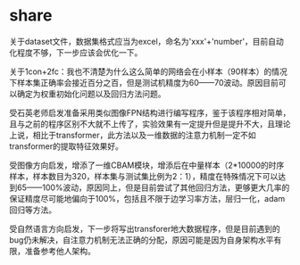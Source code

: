 # share
关于dataset文件，数据集格式应当为excel，命名为'xxx'+'number'，目前自动化程度不够，下一步应该会优化一下。

关于1con+2fc：我也不清楚为什么这么简单的网络会在小样本（90样本）的情况下样本集正确率会接近百分之百，但是测试机精度为60——70波动。原因目前可以确定为权重初始化问题以及回归方法问题。

受石英老师启发准备采用类似图像FPN结构进行编写程序，鉴于该程序相对简单，且与之前的程序区别不大就不上传了，实验效果有一定提升但是提升不大，且理论上说，相比于transformer，此方法以及一维数据的注意力机制一定不如transformer的提取特征效果好。
              
受图像方向启发，增添了一维CBAM模块，增添后在中量样本（2*10000的时序样本，样本数目为320，样本集与测试集比例为2：1），精度在特殊情况下可以达到65——100%波动，原因同上，但是目前尝试了其他回归方法，更够更大几率的保证精度尽可能地偏向于100%，包括且不限于边学习率方法，层归一化，adam回归等方法。

受自然语言方向启发，下一步将写出transforer地大数据程序，但是目前遇到的bug仍未解决，自注意力机制无法正确的分配，原因可能是因为自身架构水平有限，准备参考他人架构。

